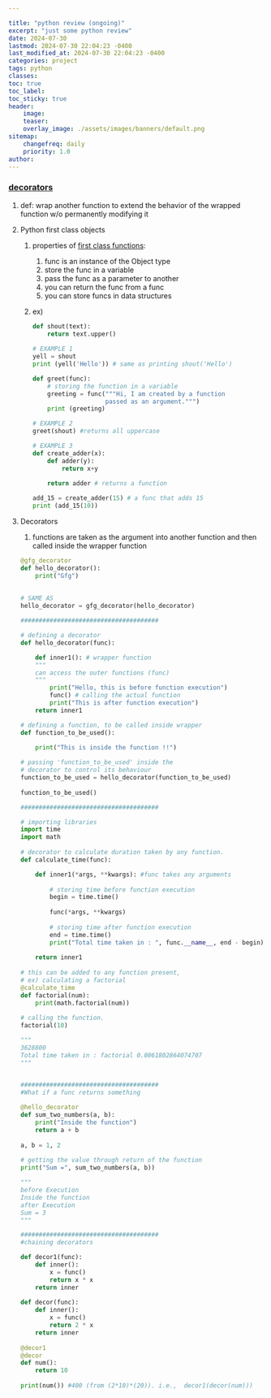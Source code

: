 ```yaml
---

title: "python review (ongoing)"
excerpt: "just some python review"
date: 2024-07-30
lastmod: 2024-07-30 22:04:23 -0400
last_modified_at: 2024-07-30 22:04:23 -0400
categories: project
tags: python
classes:
toc: true
toc_label:
toc_sticky: true
header:
    image:
    teaser:
    overlay_image: ./assets/images/banners/default.png
sitemap:
    changefreq: daily
    priority: 1.0
author:
---
```


### [decorators](https://www.geeksforgeeks.org/decorators-in-python/)

1. def: wrap another function to extend the behavior of the wrapped function w/o permanently modifying it
2. Python first class objects
	1. properties of [first class functions](https://www.geeksforgeeks.org/first-class-functions-python/):
		1. func is an instance of the Object type
		2. store the func in a variable
		3. pass the func as a parameter to another
		4. you can return the func from a func
		5. you can store funcs in data structures
	2. ex)

		```python
		def shout(text): 
		    return text.upper() 
		    
		# EXAMPLE 1
		yell = shout 
		print (yell('Hello')) # same as printing shout('Hello')
		
		def greet(func): 
		    # storing the function in a variable 
		    greeting = func("""Hi, I am created by a function 
		                    passed as an argument.""") 
		    print (greeting)  
		
		# EXAMPLE 2
		greet(shout) #returns all uppercase
		
		# EXAMPLE 3
		def create_adder(x): 
		    def adder(y): 
		        return x+y 
		  
		    return adder # returns a function
		
		add_15 = create_adder(15) # a func that adds 15
		print (add_15(10)) 
		```

3. Decorators
	1. functions are taken as the argument into another function and then called inside the wrapper function

	```python
	@gfg_decorator
	def hello_decorator():
	    print("Gfg") 
	    
	    
	# SAME AS   
	hello_decorator = gfg_decorator(hello_decorator)
	
	######################################
	
	# defining a decorator
	def hello_decorator(func):
	
	    def inner1(): # wrapper function
	    """
	    can access the outer functions (func)
	    """
	        print("Hello, this is before function execution")
	        func() # calling the actual function
	        print("This is after function execution")
	    return inner1
	
	# defining a function, to be called inside wrapper
	def function_to_be_used():
	
	    print("This is inside the function !!")
	 
	# passing 'function_to_be_used' inside the
	# decorator to control its behaviour
	function_to_be_used = hello_decorator(function_to_be_used)
	 
	function_to_be_used()
	
	######################################
	
	# importing libraries
	import time
	import math
	 
	# decorator to calculate duration taken by any function.
	def calculate_time(func):
	
	    def inner1(*args, **kwargs): #func takes any arguments
	    
	        # storing time before function execution
	        begin = time.time()
	         
	        func(*args, **kwargs)
	 
	        # storing time after function execution
	        end = time.time()
	        print("Total time taken in : ", func.__name__, end - begin)
	 
	    return inner1
	    
	# this can be added to any function present,
	# ex) calculating a factorial
	@calculate_time
	def factorial(num):
	    print(math.factorial(num))
	 
	# calling the function.
	factorial(10)
	
	"""
	3628800
	Total time taken in : factorial 0.0061802864074707
	"""
	
	
	######################################
	#What if a func returns something
	 
	@hello_decorator
	def sum_two_numbers(a, b):
	    print("Inside the function")
	    return a + b
	 
	a, b = 1, 2
	 
	# getting the value through return of the function
	print("Sum =", sum_two_numbers(a, b))
	
	"""
	before Execution
	Inside the function
	after Execution
	Sum = 3
	"""
	
	######################################
	#chaining decorators
	
	def decor1(func): 
	    def inner(): 
	        x = func() 
	        return x * x 
	    return inner 
	 
	def decor(func): 
	    def inner(): 
	        x = func() 
	        return 2 * x 
	    return inner 
	 
	@decor1
	@decor
	def num(): 
	    return 10
	   
	print(num()) #400 (from (2*10)*(20)). i.e.,  decor1(decor(num)))
	```
